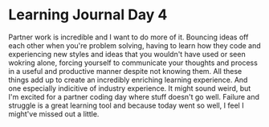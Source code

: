 # Learning Journal Day 4

Partner work is incredible and I want to do more of it. Bouncing ideas off each other when you're problem solving, having to learn how they code and experiencing new styles and ideas that you wouldn't have used or seen wokring alone, forcing yourself to communicate your thoughts and process in a useful and productive manner despite not knowing them. All these things add up to create an incredibly enriching learning experience. And one especially indicitive of industry experience. It might sound weird, but I'm excited for a partner coding day where stuff doesn't go well. Failure and struggle is a great learning tool and because today went so well, I feel I might've missed out a little.